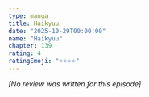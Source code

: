 ```yaml
---
type: manga
title: Haikyuu
date: "2025-10-29T00:00:00"
name: "Haikyuu"
chapter: 139
rating: 4
ratingEmoji: "⭐️⭐️⭐️⭐️"
---
```


_[No review was written for this episode]_